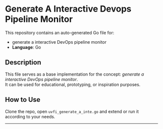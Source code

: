 # Generate A Interactive Devops Pipeline Monitor

This repository contains an auto-generated Go file for:

- generate a interactive DevOps pipeline monitor
- **Language**: Go

## Description

This file serves as a base implementation for the concept: *generate a interactive DevOps pipeline monitor*.  
It can be used for educational, prototyping, or inspiration purposes.

## How to Use

Clone the repo, open `uvfi_generate_a_inte.go` and extend or run it according to your needs.

---



